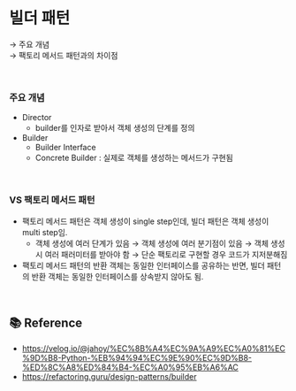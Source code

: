 # 빌더 패턴

→ 주요 개념 <br />
→ 팩토리 메서드 패턴과의 차이점 <br />

<br />

### 주요 개념

- Director
  - builder를 인자로 받아서 객체 생성의 단계를 정의
- Builder
  - Builder Interface
  - Concrete Builder : 실제로 객체를 생성하는 메서드가 구현됨

<br />

### VS 팩토리 메서드 패턴

- 팩토리 메서드 패턴은 객체 생성이 single step인데, 빌더 패턴은 객체 생성이 multi step임.
  - 객체 생성에 여러 단계가 있음 → 객체 생성에 여러 분기점이 있음 → 객체 생성 시 여러 패러미터를 받아야 함 → 단순 팩토리로 구현할 경우 코드가 지저분해짐
- 팩토리 메서드 패턴의 반환 객체는 동일한 인터페이스를 공유하는 반면, 빌더 패턴의 반환 객체는 동일한 인터페이스를 상속받지 않아도 됨.

<br />

## 📚 Reference

- https://velog.io/@jahoy/%EC%8B%A4%EC%9A%A9%EC%A0%81%EC%9D%B8-Python-%EB%94%94%EC%9E%90%EC%9D%B8-%ED%8C%A8%ED%84%B4-%EC%A0%95%EB%A6%AC
- https://refactoring.guru/design-patterns/builder
